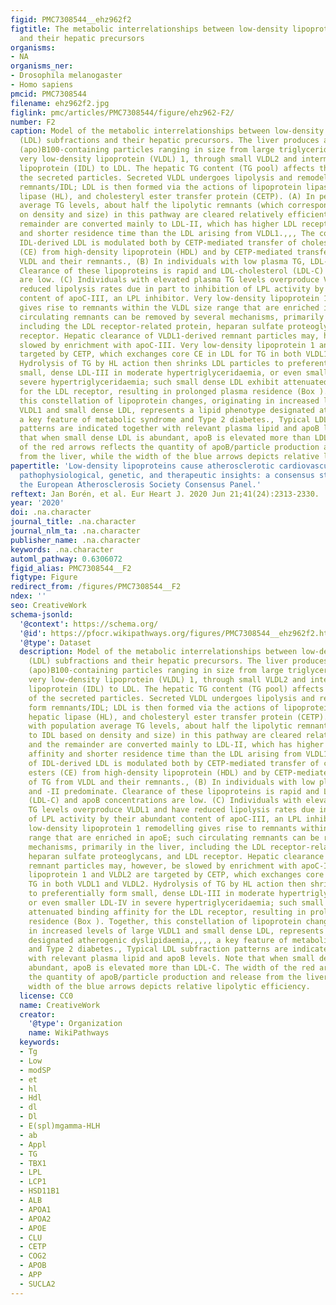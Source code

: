 ```yaml
---
figid: PMC7308544__ehz962f2
figtitle: The metabolic interrelationships between low-density lipoprotein (LDL) subfractions
  and their hepatic precursors
organisms:
- NA
organisms_ner:
- Drosophila melanogaster
- Homo sapiens
pmcid: PMC7308544
filename: ehz962f2.jpg
figlink: pmc/articles/PMC7308544/figure/ehz962-F2/
number: F2
caption: Model of the metabolic interrelationships between low-density lipoprotein
  (LDL) subfractions and their hepatic precursors. The liver produces apolipoprotein
  (apo)B100-containing particles ranging in size from large triglyceride (TG)-rich
  very low-density lipoprotein (VLDL) 1, through small VLDL2 and intermediate-density
  lipoprotein (IDL) to LDL. The hepatic TG content (TG pool) affects the profile of
  the secreted particles. Secreted VLDL undergoes lipolysis and remodelling to form
  remnants/IDL; LDL is then formed via the actions of lipoprotein lipase (LPL), hepatic
  lipase (HL), and cholesteryl ester transfer protein (CETP). (A) In people with population
  average TG levels, about half the lipolytic remnants (which correspond to IDL based
  on density and size) in this pathway are cleared relatively efficiently and the
  remainder are converted mainly to LDL-II, which has higher LDL receptor affinity
  and shorter residence time than the LDL arising from VLDL1.,,, The composition of
  IDL-derived LDL is modulated both by CETP-mediated transfer of cholesteryl esters
  (CE) from high-density lipoprotein (HDL) and by CETP-mediated transfer of TG from
  VLDL and their remnants., (B) In individuals with low plasma TG, LDL-I and -II predominate.
  Clearance of these lipoproteins is rapid and LDL-cholesterol (LDL-C) and apoB concentrations
  are low. (C) Individuals with elevated plasma TG levels overproduce VLDL1 and have
  reduced lipolysis rates due in part to inhibition of LPL activity by their abundant
  content of apoC-III, an LPL inhibitor. Very low-density lipoprotein 1 remodelling
  gives rise to remnants within the VLDL size range that are enriched in apoE; such
  circulating remnants can be removed by several mechanisms, primarily in the liver,
  including the LDL receptor-related protein, heparan sulfate proteoglycans, and LDL
  receptor. Hepatic clearance of VLDL1-derived remnant particles may, however, be
  slowed by enrichment with apoC-III. Very low-density lipoprotein 1 and VLDL2 are
  targeted by CETP, which exchanges core CE in LDL for TG in both VLDL1 and VLDL2.
  Hydrolysis of TG by HL action then shrinks LDL particles to preferentially form
  small, dense LDL-III in moderate hypertriglyceridaemia, or even smaller LDL-IV in
  severe hypertriglyceridaemia; such small dense LDL exhibit attenuated binding affinity
  for the LDL receptor, resulting in prolonged plasma residence (Box ). Together,
  this constellation of lipoprotein changes, originating in increased levels of large
  VLDL1 and small dense LDL, represents a lipid phenotype designated atherogenic dyslipidaemia,,,,,
  a key feature of metabolic syndrome and Type 2 diabetes., Typical LDL subfraction
  patterns are indicated together with relevant plasma lipid and apoB levels. Note
  that when small dense LDL is abundant, apoB is elevated more than LDL-C. The width
  of the red arrows reflects the quantity of apoB/particle production and release
  from the liver, while the width of the blue arrows depicts relative lipolytic efficiency.
papertitle: 'Low-density lipoproteins cause atherosclerotic cardiovascular disease:
  pathophysiological, genetic, and therapeutic insights: a consensus statement from
  the European Atherosclerosis Society Consensus Panel.'
reftext: Jan Borén, et al. Eur Heart J. 2020 Jun 21;41(24):2313-2330.
year: '2020'
doi: .na.character
journal_title: .na.character
journal_nlm_ta: .na.character
publisher_name: .na.character
keywords: .na.character
automl_pathway: 0.6306072
figid_alias: PMC7308544__F2
figtype: Figure
redirect_from: /figures/PMC7308544__F2
ndex: ''
seo: CreativeWork
schema-jsonld:
  '@context': https://schema.org/
  '@id': https://pfocr.wikipathways.org/figures/PMC7308544__ehz962f2.html
  '@type': Dataset
  description: Model of the metabolic interrelationships between low-density lipoprotein
    (LDL) subfractions and their hepatic precursors. The liver produces apolipoprotein
    (apo)B100-containing particles ranging in size from large triglyceride (TG)-rich
    very low-density lipoprotein (VLDL) 1, through small VLDL2 and intermediate-density
    lipoprotein (IDL) to LDL. The hepatic TG content (TG pool) affects the profile
    of the secreted particles. Secreted VLDL undergoes lipolysis and remodelling to
    form remnants/IDL; LDL is then formed via the actions of lipoprotein lipase (LPL),
    hepatic lipase (HL), and cholesteryl ester transfer protein (CETP). (A) In people
    with population average TG levels, about half the lipolytic remnants (which correspond
    to IDL based on density and size) in this pathway are cleared relatively efficiently
    and the remainder are converted mainly to LDL-II, which has higher LDL receptor
    affinity and shorter residence time than the LDL arising from VLDL1.,,, The composition
    of IDL-derived LDL is modulated both by CETP-mediated transfer of cholesteryl
    esters (CE) from high-density lipoprotein (HDL) and by CETP-mediated transfer
    of TG from VLDL and their remnants., (B) In individuals with low plasma TG, LDL-I
    and -II predominate. Clearance of these lipoproteins is rapid and LDL-cholesterol
    (LDL-C) and apoB concentrations are low. (C) Individuals with elevated plasma
    TG levels overproduce VLDL1 and have reduced lipolysis rates due in part to inhibition
    of LPL activity by their abundant content of apoC-III, an LPL inhibitor. Very
    low-density lipoprotein 1 remodelling gives rise to remnants within the VLDL size
    range that are enriched in apoE; such circulating remnants can be removed by several
    mechanisms, primarily in the liver, including the LDL receptor-related protein,
    heparan sulfate proteoglycans, and LDL receptor. Hepatic clearance of VLDL1-derived
    remnant particles may, however, be slowed by enrichment with apoC-III. Very low-density
    lipoprotein 1 and VLDL2 are targeted by CETP, which exchanges core CE in LDL for
    TG in both VLDL1 and VLDL2. Hydrolysis of TG by HL action then shrinks LDL particles
    to preferentially form small, dense LDL-III in moderate hypertriglyceridaemia,
    or even smaller LDL-IV in severe hypertriglyceridaemia; such small dense LDL exhibit
    attenuated binding affinity for the LDL receptor, resulting in prolonged plasma
    residence (Box ). Together, this constellation of lipoprotein changes, originating
    in increased levels of large VLDL1 and small dense LDL, represents a lipid phenotype
    designated atherogenic dyslipidaemia,,,,, a key feature of metabolic syndrome
    and Type 2 diabetes., Typical LDL subfraction patterns are indicated together
    with relevant plasma lipid and apoB levels. Note that when small dense LDL is
    abundant, apoB is elevated more than LDL-C. The width of the red arrows reflects
    the quantity of apoB/particle production and release from the liver, while the
    width of the blue arrows depicts relative lipolytic efficiency.
  license: CC0
  name: CreativeWork
  creator:
    '@type': Organization
    name: WikiPathways
  keywords:
  - Tg
  - Low
  - modSP
  - et
  - hl
  - Hdl
  - dl
  - Dl
  - E(spl)mgamma-HLH
  - ab
  - Appl
  - TG
  - TBX1
  - LPL
  - LCP1
  - HSD11B1
  - ALB
  - APOA1
  - APOA2
  - APOE
  - CLU
  - CETP
  - COG2
  - APOB
  - APP
  - SUCLA2
---
```

